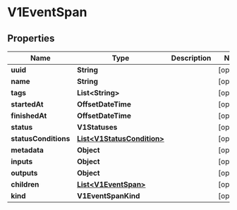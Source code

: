 

# V1EventSpan


## Properties

| Name | Type | Description | Notes |
|------------ | ------------- | ------------- | -------------|
|**uuid** | **String** |  |  [optional] |
|**name** | **String** |  |  [optional] |
|**tags** | **List&lt;String&gt;** |  |  [optional] |
|**startedAt** | **OffsetDateTime** |  |  [optional] |
|**finishedAt** | **OffsetDateTime** |  |  [optional] |
|**status** | **V1Statuses** |  |  [optional] |
|**statusConditions** | [**List&lt;V1StatusCondition&gt;**](V1StatusCondition.md) |  |  [optional] |
|**metadata** | **Object** |  |  [optional] |
|**inputs** | **Object** |  |  [optional] |
|**outputs** | **Object** |  |  [optional] |
|**children** | [**List&lt;V1EventSpan&gt;**](V1EventSpan.md) |  |  [optional] |
|**kind** | **V1EventSpanKind** |  |  [optional] |



